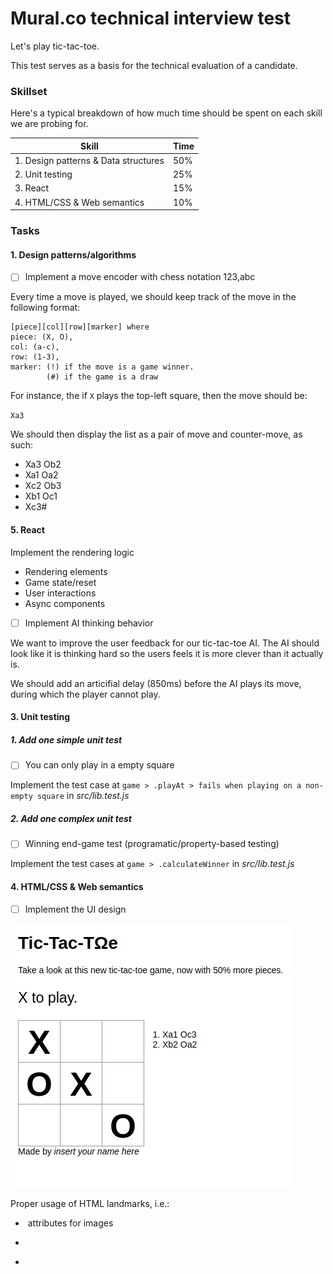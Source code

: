 # Mural.co technical interview test

Let's play tic-tac-toe.

This test serves as a basis for the technical evaluation of a candidate.

### Skillset

Here's a typical breakdown of how much time should be spent on each skill we are probing for.

|Skill|Time|
|-----|----|
|1. Design patterns & Data structures|50%| 
|2. Unit testing|25%|
|3. React|15%|
|4. HTML/CSS & Web semantics|10%|

### Tasks

#### 1. Design patterns/algorithms

 - [ ] Implement a move encoder with chess notation 123,abc
 
 Every time a move is played, we should keep track of the move in the following format:
 
 ```
 [piece][col][row][marker] where 
 piece: (X, O), 
 col: (a-c), 
 row: (1-3), 
 marker: (!) if the move is a game winner.
         (#) if the game is a draw 
 ```
 
 For instance, the if `X` plays the top-left square, then the move should be:
 
 `Xa3`
 
 We should then display the list as a pair of move and counter-move, as such:
 
 - Xa3 Ob2
 - Xa1 Oa2
 - Xc2 Ob3
 - Xb1 Oc1
 - Xc3#

#### 5. React

Implement the rendering logic 

 - Rendering elements
 - Game state/reset
 - User interactions
 - Async components
 
 - [ ] Implement AI thinking behavior
 
 We want to improve the user feedback for our tic-tac-toe AI. 
 The AI should look like it is thinking hard so the users feels it is more clever than it actually is.

 We should add an articifial delay (850ms) before the AI plays its move, during which the player cannot play.

#### 3. Unit testing

##### 1. Add one simple unit test

 - [ ] You can only play in a empty square
 
 Implement the test case at `game > .playAt > fails when playing on a non-empty square` in _src/lib.test.js_

##### 2. Add one complex unit test

 - [ ] Winning end-game test (programatic/property-based testing)
 
 Implement the test cases at `game > .calculateWinner` in _src/lib.test.js_

#### 4. HTML/CSS & Web semantics

 - [ ] Implement the UI design
 
 ![HTML Mockup](/public/mockup.png)
 
Proper usage of HTML landmarks, i.e.:

 - <img alt /> attributes for images
 - <p />
 - <section />

